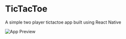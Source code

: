# TicTacToe

A simple two player tictactoe app built using React Native

![App Preview](screenshots/preview.gif)
